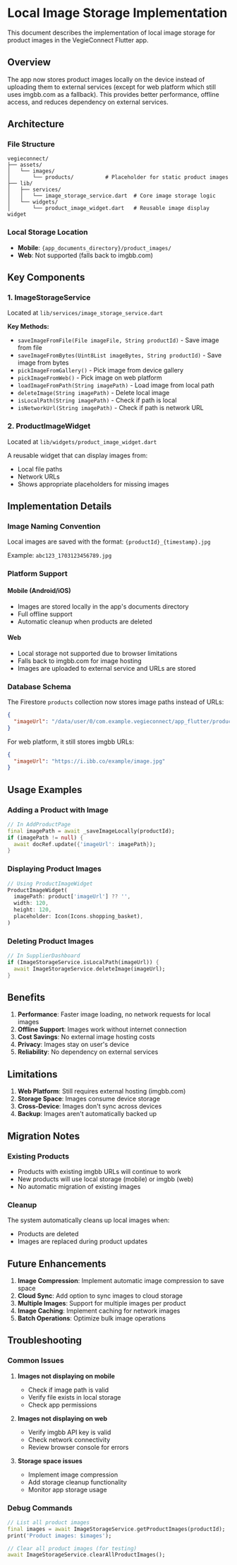 # Local Image Storage Implementation

This document describes the implementation of local image storage for product images in the VegieConnect Flutter app.

## Overview

The app now stores product images locally on the device instead of uploading them to external services (except for web platform which still uses imgbb.com as a fallback). This provides better performance, offline access, and reduces dependency on external services.

## Architecture

### File Structure
```
vegieconnect/
├── assets/
│   └── images/
│       └── products/          # Placeholder for static product images
├── lib/
│   ├── services/
│   │   └── image_storage_service.dart  # Core image storage logic
│   └── widgets/
│       └── product_image_widget.dart   # Reusable image display widget
```

### Local Storage Location
- **Mobile**: `{app_documents_directory}/product_images/`
- **Web**: Not supported (falls back to imgbb.com)

## Key Components

### 1. ImageStorageService
Located at `lib/services/image_storage_service.dart`

**Key Methods:**
- `saveImageFromFile(File imageFile, String productId)` - Save image from file
- `saveImageFromBytes(Uint8List imageBytes, String productId)` - Save image from bytes
- `pickImageFromGallery()` - Pick image from device gallery
- `pickImageFromWeb()` - Pick image on web platform
- `loadImageFromPath(String imagePath)` - Load image from local path
- `deleteImage(String imagePath)` - Delete local image
- `isLocalPath(String imagePath)` - Check if path is local
- `isNetworkUrl(String imagePath)` - Check if path is network URL

### 2. ProductImageWidget
Located at `lib/widgets/product_image_widget.dart`

A reusable widget that can display images from:
- Local file paths
- Network URLs
- Shows appropriate placeholders for missing images

## Implementation Details

### Image Naming Convention
Local images are saved with the format: `{productId}_{timestamp}.jpg`

Example: `abc123_1703123456789.jpg`

### Platform Support

#### Mobile (Android/iOS)
- Images are stored locally in the app's documents directory
- Full offline support
- Automatic cleanup when products are deleted

#### Web
- Local storage not supported due to browser limitations
- Falls back to imgbb.com for image hosting
- Images are uploaded to external service and URLs are stored

### Database Schema
The Firestore `products` collection now stores image paths instead of URLs:

```json
{
  "imageUrl": "/data/user/0/com.example.vegieconnect/app_flutter/product_images/abc123_1703123456789.jpg"
}
```

For web platform, it still stores imgbb URLs:
```json
{
  "imageUrl": "https://i.ibb.co/example/image.jpg"
}
```

## Usage Examples

### Adding a Product with Image
```dart
// In AddProductPage
final imagePath = await _saveImageLocally(productId);
if (imagePath != null) {
  await docRef.update({'imageUrl': imagePath});
}
```

### Displaying Product Images
```dart
// Using ProductImageWidget
ProductImageWidget(
  imagePath: product['imageUrl'] ?? '',
  width: 120,
  height: 120,
  placeholder: Icon(Icons.shopping_basket),
)
```

### Deleting Product Images
```dart
// In SupplierDashboard
if (ImageStorageService.isLocalPath(imageUrl)) {
  await ImageStorageService.deleteImage(imageUrl);
}
```

## Benefits

1. **Performance**: Faster image loading, no network requests for local images
2. **Offline Support**: Images work without internet connection
3. **Cost Savings**: No external image hosting costs
4. **Privacy**: Images stay on user's device
5. **Reliability**: No dependency on external services

## Limitations

1. **Web Platform**: Still requires external hosting (imgbb.com)
2. **Storage Space**: Images consume device storage
3. **Cross-Device**: Images don't sync across devices
4. **Backup**: Images aren't automatically backed up

## Migration Notes

### Existing Products
- Products with existing imgbb URLs will continue to work
- New products will use local storage (mobile) or imgbb (web)
- No automatic migration of existing images

### Cleanup
The system automatically cleans up local images when:
- Products are deleted
- Images are replaced during product updates

## Future Enhancements

1. **Image Compression**: Implement automatic image compression to save space
2. **Cloud Sync**: Add option to sync images to cloud storage
3. **Multiple Images**: Support for multiple images per product
4. **Image Caching**: Implement caching for network images
5. **Batch Operations**: Optimize bulk image operations

## Troubleshooting

### Common Issues

1. **Images not displaying on mobile**
   - Check if image path is valid
   - Verify file exists in local storage
   - Check app permissions

2. **Images not displaying on web**
   - Verify imgbb API key is valid
   - Check network connectivity
   - Review browser console for errors

3. **Storage space issues**
   - Implement image compression
   - Add storage cleanup functionality
   - Monitor app storage usage

### Debug Commands
```dart
// List all product images
final images = await ImageStorageService.getProductImages(productId);
print('Product images: $images');

// Clear all product images (for testing)
await ImageStorageService.clearAllProductImages();
``` 